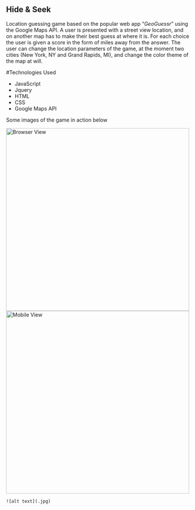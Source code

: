 ## Hide & Seek

Location guessing game based on the popular web app “*GeoGuessr*” using the Google  Maps API. A user is presented with a street view location, 
and on another map has to make their best guess at where it is. For each choice the user is given a score in the form of miles away from the answer. 
The user can change the location parameters of the game, at the moment two cities (New York, NY and Grand Rapids, MI), and change the color theme of 
the map at will. 

#Technologies Used
- JavaScript
- Jquery
- HTML
- CSS
- Google Maps API

Some images of the game in action below

<img alt="Browser View" src="https://user-images.githubusercontent.com/102931033/168198287-cc878580-4c2c-4132-a6a6-65385e7a3eed.jpg" width="500"/> <img alt="Mobile View" src="https://user-images.githubusercontent.com/102931033/168198317-928ef5e3-6736-4fb8-b37d-fe7e4c5db4fe.jpg" width="500"/>
 


	![alt text](.jpg)

